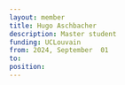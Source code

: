 ```yaml
---
layout: member
title: Hugo Aschbacher
description: Master student
funding: UCLouvain
from: 2024, September  01
to:
position:
---
```


